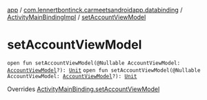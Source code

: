 [app](../../index.md) / [com.lennertbontinck.carmeetsandroidapp.databinding](../index.md) / [ActivityMainBindingImpl](index.md) / [setAccountViewModel](./set-account-view-model.md)

# setAccountViewModel

`open fun setAccountViewModel(@Nullable AccountViewModel: `[`AccountViewModel`](../../com.lennertbontinck.carmeetsandroidapp.viewmodels/-account-view-model/index.md)`?): `[`Unit`](https://kotlinlang.org/api/latest/jvm/stdlib/kotlin/-unit/index.html)
`open fun setAccountViewModel(@Nullable AccountViewModel: `[`AccountViewModel`](../../com.lennertbontinck.carmeetsandroidapp.viewmodels/-account-view-model/index.md)`?): `[`Unit`](https://kotlinlang.org/api/latest/jvm/stdlib/kotlin/-unit/index.html)

Overrides [ActivityMainBinding.setAccountViewModel](../-activity-main-binding/set-account-view-model.md)


